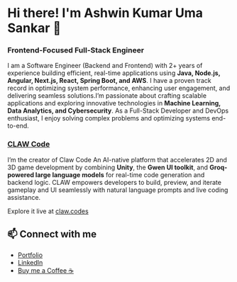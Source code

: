 # Hi there! I'm Ashwin Kumar Uma Sankar 👋
### Frontend-Focused Full-Stack Engineer  


I am a Software Engineer (Backend and Frontend) with 2+ years of experience building efficient, real-time applications using **Java, Node.js, Angular, Next.js, React, Spring Boot, and AWS**. I have a proven track record in optimizing system performance, enhancing user engagement, and delivering seamless solutions.I’m passionate about crafting scalable applications and exploring innovative technologies in **Machine Learning, Data Analytics, and Cybersecurity**. As a Full-Stack Developer and DevOps enthusiast, I enjoy solving complex problems and optimizing systems end-to-end.


### [CLAW Code](https://github.com/Claw-Code)  
I’m the creator of Claw Code An AI-native platform that accelerates 2D and 3D game development by combining **Unity**, the **Gwen UI toolkit**, and **Groq-powered large language models** for real-time code generation and backend logic. CLAW empowers developers to build, preview, and iterate gameplay and UI seamlessly with natural language prompts and live coding assistance.  

Explore it live at [claw.codes](https://claw.codes/)


## 📫 Connect with me

- [Portfolio](https://www.ashxinkumar.me/)  
- [LinkedIn](https://linkedin.com/in/ashwinkumar99)  
- [Buy me a Coffee ☕ ](https://buymeacoffee.com/itaxh1) 

